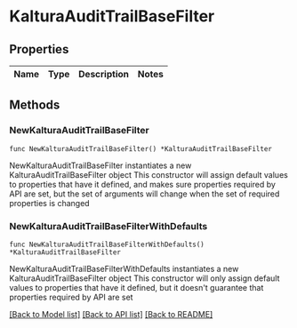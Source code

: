 # KalturaAuditTrailBaseFilter

## Properties

Name | Type | Description | Notes
------------ | ------------- | ------------- | -------------

## Methods

### NewKalturaAuditTrailBaseFilter

`func NewKalturaAuditTrailBaseFilter() *KalturaAuditTrailBaseFilter`

NewKalturaAuditTrailBaseFilter instantiates a new KalturaAuditTrailBaseFilter object
This constructor will assign default values to properties that have it defined,
and makes sure properties required by API are set, but the set of arguments
will change when the set of required properties is changed

### NewKalturaAuditTrailBaseFilterWithDefaults

`func NewKalturaAuditTrailBaseFilterWithDefaults() *KalturaAuditTrailBaseFilter`

NewKalturaAuditTrailBaseFilterWithDefaults instantiates a new KalturaAuditTrailBaseFilter object
This constructor will only assign default values to properties that have it defined,
but it doesn't guarantee that properties required by API are set


[[Back to Model list]](../README.md#documentation-for-models) [[Back to API list]](../README.md#documentation-for-api-endpoints) [[Back to README]](../README.md)


